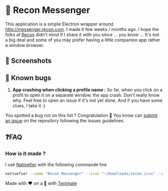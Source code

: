 # 💬 Recon Messenger

This application is a simple Electron wrapper around http://messenger.recon.com. I made it few weeks / months ago. I hope the folks at [Recon](http://recon.com) didn't mind if I share it with you since ... you know ... It's not a big deal and some of you may prefer having a little companion app rather a window browser.

## 📸 Screenshots

## 🐛 Known bugs

1. **App crashing when clicking a profile name :** So far, when you click on a profil to open it on a separate window, the app crash. Don't really know why. Feel free to open an issue if it's not yet done. And if you have some clues, I take it :) 

You spotted a bug not on this list ? Congratulation 🎉 You know can [submit an issue](https://github.com/clawfire/recon-messenger/issues) on the repository following the issues guidelines.

## ❓FAQ

### How is it made ?
I use [Nativefier](https://github.com/jiahaog/nativefier) with the following commande line 
```bash
nativefier --name "Recon Messenger" --icon "~/Downloads/recon.icns" --width 524 --height 695 -f --disable-dev-tools -e 1.1.3 "https://messages.recon.com"
````

Made with ❤️ on a  with [Textmate](https://macromates.com/)
